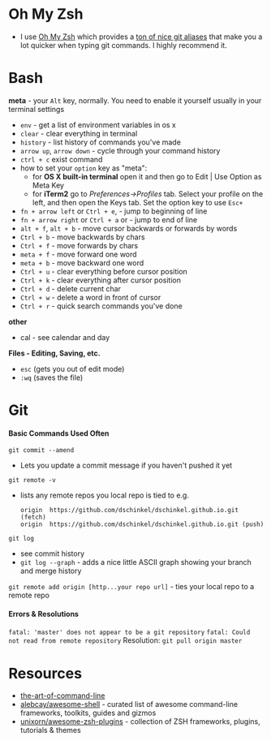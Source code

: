 # Oh My Zsh
- I use [Oh My Zsh](https://github.com/robbyrussell/oh-my-zsh) which provides a [ton of nice git aliases](https://github.com/robbyrussell/oh-my-zsh/wiki/Cheatsheet) that make you a lot quicker when typing git commands.  I highly recommend it.
# Bash
**meta** - your `Alt` key, normally. You need to enable it yourself usually in your terminal settings

- `env` - get a list of environment variables in os x
- `clear` - clear everything in terminal
- `history` - list history of commands you've made
- `arrow up`, `arrow down` - cycle through your command history
- `ctrl + c` exist command
- how to set your `option` key as "meta":
    - for **OS X built-in terminal** open it and then go to Edit | Use Option as Meta Key
    - for **iTerm2** go to _Preferences->Profiles_ tab. Select your profile on the left, and then open the Keys tab. Set the option key to use `Esc+`
- `fn + arrow left` or `Ctrl + e`, - jump to beginning of line
- `fn + arrow right` or `Ctrl + a` or  - jump to end of line
- `alt + f`, `alt + b` - move cursor backwards or forwards by words
- `Ctrl + b` - move backwards by chars
- `Ctrl + f` - move forwards by chars
- `meta + f` - move forward one word
- `meta + b` - move backward one word
- `Ctrl + u` - clear everything before cursor position
- `Ctrl + k` - clear everything after cursor position
- `Ctrl + d` - delete current char
- `Ctrl + w` - delete a word in front of cursor
- `Ctrl + r` - quick search commands you've done

**other**
- cal - see calendar and day

**Files - Editing, Saving, etc.**
- `esc` (gets you out of edit mode)
- `:wq` (saves the file)

# Git
#### Basic Commands Used Often
`git commit --amend`
- Lets you update a commit message if you haven't pushed it yet

`git remote -v`
-  lists any remote repos you local repo is tied to
    e.g.
    ```
    origin  https://github.com/dschinkel/dschinkel.github.io.git (fetch)
    origin  https://github.com/dschinkel/dschinkel.github.io.git (push)
    ```
`git log`
- see commit history
- `git log --graph` - adds a nice little ASCII graph showing your branch and merge history

`git remote add origin [http...your repo url]` - ties your local repo to a remote repo

#### Errors & Resolutions

`fatal: 'master' does not appear to be a git repository`
`fatal: Could not read from remote repository`
 Resolution: `git pull origin master`

 # Resources
 - [the-art-of-command-line](https://github.com/jlevy/the-art-of-command-line)
 - [alebcay/awesome-shell](https://github.com/alebcay/awesome-shell) - curated list of awesome command-line frameworks, toolkits, guides and gizmos
 - [unixorn/awesome-zsh-plugins](https://github.com/unixorn/awesome-zsh-plugins) - collection of ZSH frameworks, plugins, tutorials & themes
